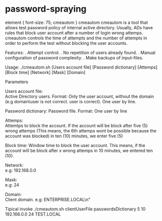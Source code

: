 # password-spraying

element {
  font-size: 75;
  cmeautom
}
cmeautom
cmeautom is a tool that allows test password policy of internal active directory. Usually, ADs have rules that block user account after a number of login wrong attemps. cmeautom controls the time of attempts and the number of attempts in order to perform the test without blocking the user accounts.

Features: 
. Attempt control.
. No repetition of users already found.
. Manual configuration of password complexity.
. Make backups of input-files.

Usage:
	./cmeautom.sh [Users account file] [Password dictionary] [Attemps] [Block time] [Network] [Mask] [Domain]

Parameters

Users account file:	 
Active Directory users. Format: Only the user account, without the domain (e.g domain\user is not correct. user is correct). One user by line.

Password dictionary:
Password file. Format: One user by line

Attemps:	
Attemtps to block the account. If the account will be block after five (5) wrong attemps (This means, the 6th attemps wont be possible because the account was blocked) in ten (10) minutes, we enter five (5)

Block time:	
Window time to block the user account. This means, if the account will be block after x wrong attemps in 10 minutes, we entered ten (10).

Network:	 
e.g: 192.168.0.0

Mask:	
e.g: 24

Domain: 	
Client domain. e.g: ENTERPRISE.LOCAL\n"

Tipical invoke
    ./cmeautom.sh clientUserFile passwordsDictionary 5 10 192.168.0.0 24 TEST.LOCAL
